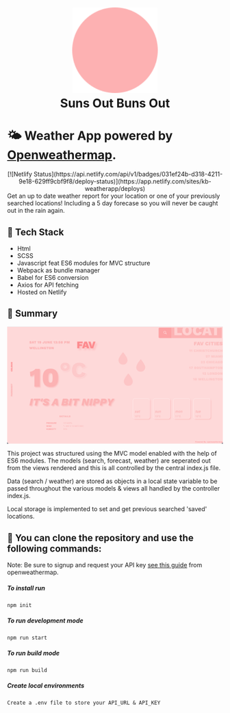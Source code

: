 <h1 align="center">
  <br>
  <a href="https://kb-weatherapp.netlify.app"><img src="/dist/img/icons/sun.svg" alt="Weather Forecastr" width="200"></a>
  <br>
  Suns Out Buns Out
  <br>
</h1>

# 🌤 Weather App powered by [Openweathermap](https://openweathermap.org/api).

<div align="center">
[![Netlify Status](https://api.netlify.com/api/v1/badges/031ef24b-d318-4211-9e18-629ff9cbf9f8/deploy-status)](https://app.netlify.com/sites/kb-weatherapp/deploys)
</div>
Get an up to date weather report for your location or one of your previously searched locations! Including a 5 day forecase so you will never be caught out in the rain again.

## 🏓 Tech Stack

- Html
- SCSS
- Javascript feat ES6 modules for MVC structure
- Webpack as bundle manager
- Babel for ES6 conversion
- Axios for API fetching
- Hosted on Netlify

## 🥎 Summary

<img align='center' src="/dist/img/readMe.png" alt="Weather Forecastr">

This project was structured using the MVC model enabled with the help of ES6 modules. The models (search, forecast, weather) are seperated out from the views rendered and this is all controlled by the central index.js file.

Data (search / weather) are stored as objects in a local state variable to be passed throughout the various models & views all handled by the controller index.js.

Local storage is implemented to set and get previous searched 'saved' locations.

## 🚀 You can clone the repository and use the following commands:

Note: Be sure to signup and request your API key [see this guide](https://home.openweathermap.org/users/sign_in) from openweathermap.

##### To install run

```shell
npm init
```

##### To run development mode

```shell
npm run start
```

##### To run build mode

```shell
npm run build
```

##### Create local environments

```shell
Create a .env file to store your API_URL & API_KEY
```
